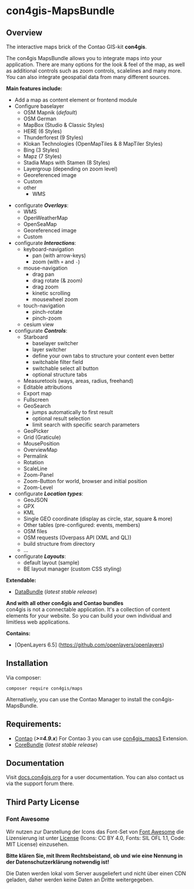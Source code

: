 # con4gis-MapsBundle

## Overview
The interactive maps brick of the Contao GIS-kit **con4gis**.

The con4gis MapsBundle allows you to integrate maps into your application. There 
are many options for the look & feel of the map, as well as additional controls such as 
zoom controls, scalelines and many more. You can also integrate geospatial data from many different sources.

__Main features include:__
* Add a map as content element or frontend module
* Configure baselayer 
    - OSM Mapnik (*default*)
    - OSM German
    - MapBox (Studio & Classic Styles)
    - HERE (6 Styles)
    - Thunderforest (9 Styles)
    - Klokan Technologies (OpenMapTiles & 8 MapTiler Styles)
    - Bing (3 Styles)
    - Mapz (7 Styles)
    - Stadia Maps with Stamen (8 Styles)
    - Layergroup (depending on zoom level)
    - Georeferenced image
    - Custom
    - other
        - WMS
- configurate ***Overlays***:
    - WMS
    - OpenWeatherMap
    - OpenSeaMap
    - Georeferenced image
    - Custom
- configurate ***Interactions***:
    - keyboard-navigation
        - pan (with arrow-keys)
        - zoom (with `+` and `-`)
    - mouse-navigation
        - drag pan
        - drag rotate (& zoom)
        - drag zoom
        - kinetic scrolling
        - mousewheel zoom
    - touch-navigation
        - pinch-rotate
        - pinch-zoom
    - cesium view
- configurate ***Controls***:
    - Starboard
        - baselayer switcher
        - layer switcher
        - define your own tabs to structure your content even better
        - switchable filter field
        - switchable select all button
        - optional structure tabs
    - Measuretools (ways, areas, radius, freehand)
    - Editable attributions
    - Export map
    - Fullscreen
    - GeoSearch
        - jumps automatically to first result 
        - optional result selection
        - limit search with specific search parameters
    - GeoPicker
    - Grid (Graticule)
    - MousePosition
    - OverviewMap
    - Permalink
    - Rotation
    - ScaleLine
    - Zoom-Panel
    - Zoom-Button for world, browser and initial position
    - Zoom-Level
- configurate ***Location types***:
    - GeoJSON
    - GPX
    - KML
    - Single GEO coordinate (display as circle, star, square & more)
    - Other tables (pre-configured: events, members)
    - OSM files
    - OSM requests (Overpass API (XML and QL))
    - build structure from directory
    - ...
- configurate ***Layouts***:
    - default layout (sample)
    - BE layout manager (custom CSS styling) 

**Extendable:**
- [DataBundle](https://github.com/Kuestenschmiede/DataBundle/releases) (*latest stable release*)
  
**And with all other con4gis and Contao bundles**  
con4gis is not a connectable application. It's a collection of content 
elements for your website. So you can build your own individual and limitless web applications.


**Contains:**
- [OpenLayers 6.5] (https://github.com/openlayers/openlayers)

## Installation
Via composer:
```
composer require con4gis/maps
```
Alternatively, you can use the Contao Manager to install the con4gis-MapsBundle.

## Requirements:
- [Contao](https://github.com/contao/core-bundle) (***>=4.9.x***)
For Contao 3 you can use [con4gis_maps3](https://github.com/Kuestenschmiede/con4gis_maps3/releases) Extension.
- [CoreBundle](https://github.com/Kuestenschmiede/CoreBundle/releases) (*latest stable release*)

## Documentation
Visit [docs.con4gis.org](https://docs.con4gis.org) for a user documentation. You can also contact us via the support forum there.

## Third Party License

### Font Awesome
Wir nutzen zur Darstellung der Icons das Font-Set von [Font Awesome](https://fontawesome.com) die Lizensierung ist unter [License](https://fontawesome.com/license/free) (Icons: CC BY 4.0, Fonts: SIL OFL 1.1, Code: MIT License) einzusehen.

__Bitte klären Sie, mit Ihrem Rechtsbeistand, ob und wie eine Nennung in der Datenschutzerklärung notwendig ist!__

Die Daten werden lokal vom Server ausgeliefert und nicht über einen CDN geladen, daher werden keine Daten an Dritte weitergegeben.

